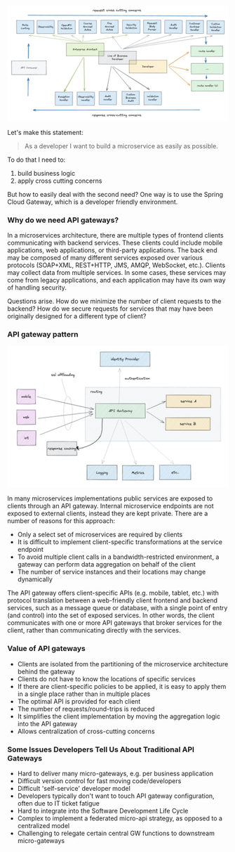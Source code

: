 ![I want to build a microservice](images/api-gw2.jpg)

Let's make this statement:

>As a developer I want to build a microservice as easily as possible.

To do that I need to:

1. build business logic
2. apply cross cutting concerns

But how to easily deal with the second need? One way is to use the Spring Cloud Gateway, which is a developer friendly environment.

### Why do we need API gateways?

In a microservices architecture, there are multiple types of frontend clients communicating with backend services. These clients could include mobile applications, web applications, or third-party applications. The back end may be composed of many different services exposed over various protocols (SOAP+XML, REST+HTTP, JMS, AMQP, WebSocket, etc.). Clients may collect data from multiple services. In some cases, these services may come from legacy applications, and each application may have its own way of handling security.

Questions arise. How do we minimize the number of client requests to the backend? How do we secure requests for services that may have been originally designed for a different type of client?

### API gateway pattern

![A few of the things and API gateway can do](images/api-gw1.jpg)

In many microservices implementations public services are exposed to clients through an API gateway. Internal microservice endpoints are not exposed to external clients, instead they are kept private. There are a number of reasons for this approach:

* Only a select set of microservices are required by clients
* It is difficult to implement client-specific transformations at the service endpoint
* To avoid multiple client calls in a bandwidth-restricted environment, a gateway can perform data aggregation on behalf of the client
* The number of service instances and their locations may change dynamically

The API gateway offers client-specific APIs (e.g. mobile, tablet, etc.) with protocol translation between a web-friendly client frontend and backend services, such as a message queue or database, with a single point of entry (and control) into the set of exposed services. In other words, the client communicates with one or more API gateways that broker services for the client, rather than communicating directly with the services.

### Value of API gateways

* Clients are isolated from the partitioning of the microservice architecture behind the gateway
* Clients do not have to know the locations of specific services
* If there are client-specific policies to be applied, it is easy to apply them in a single place rather than in multiple places
* The optimal API is provided for each client
* The number of requests/round-trips is reduced
* It simplifies the client implementation by moving the aggregation logic into the API gateway
* Allows centralization of cross-cutting concerns

### Some Issues Developers Tell Us About Traditional API Gateways

* Hard to deliver many micro-gateways, e.g. per business application
* Difficult version control for fast moving code/developers
* Difficult 'self-service' developer model 
* Developers typically don't want to touch API gateway configuration, often due to IT ticket fatigue
* Hard to integrate into the Software Development Life Cycle
* Complex to implement a federated micro-api strategy, as opposed to a centralized model
* Challenging to relegate certain central GW functions to downstream micro-gateways
